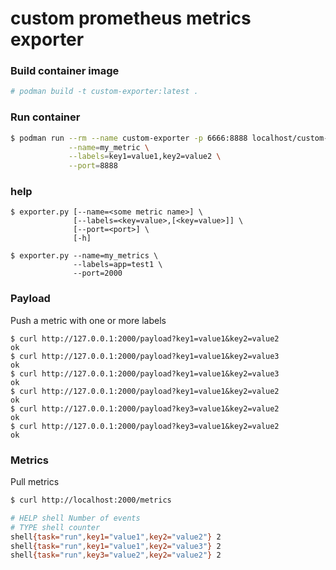 # custom prometheus metrics exporter



### Build container image

````bash
# podman build -t custom-exporter:latest .
````

### Run container

````bash
$ podman run --rm --name custom-exporter -p 6666:8888 localhost/custom-exporter \
             --name=my_metric \
             --labels=key1=value1,key2=value2 \
             --port=8888
````

### help

````
$ exporter.py [--name=<some metric name>] \
              [--labels=<key=value>,[<key=value>]] \
              [--port=<port>] \
              [-h]

$ exporter.py --name=my_metrics \
              --labels=app=test1 \
              --port=2000

````

### Payload

Push a metric with one or more labels

````
$ curl http://127.0.0.1:2000/payload?key1=value1&key2=value2
ok
$ curl http://127.0.0.1:2000/payload?key1=value1&key2=value3
ok
$ curl http://127.0.0.1:2000/payload?key1=value1&key2=value3
ok
$ curl http://127.0.0.1:2000/payload?key1=value1&key2=value2
ok
$ curl http://127.0.0.1:2000/payload?key3=value1&key2=value2
ok
$ curl http://127.0.0.1:2000/payload?key3=value1&key2=value2
ok
````

### Metrics

Pull metrics

````bash
$ curl http://localhost:2000/metrics

# HELP shell Number of events
# TYPE shell counter
shell{task="run",key1="value1",key2="value2"} 2
shell{task="run",key1="value1",key2="value3"} 2
shell{task="run",key3="value2",key2="value2"} 2
````

